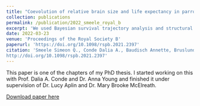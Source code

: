 ```yaml
---
title: "Coevolution of relative brain size and life expectancy in parrots"
collection: publications
permalink: /publication/2022_smeele_royal_b
excerpt: 'We used Bayesian survival trajectory analysis and structural equation models to estimate parrot life expectancy and show that increased relative brain size explains increased life expectancy across species..'
date: 2022-03-23
venue: 'Proceedings of the Royal Society B'
paperurl: 'https://doi.org/10.1098/rspb.2021.2397'
citation: 'Smeele Simeon Q., Conde Dalia A., Baudisch Annette, Bruslund Simon, Iwaniuk Andrew, Staerk Johanna, Wright Timothy F., Young Anna M., McElreath Mary Brooke and Aplin Lucy 2022 Coevolution of relative brain size and life expectancy in parrots Proc. R. Soc. B.2892021239720212397
http://doi.org/10.1098/rspb.2021.2397'
---
```


This paper is one of the chapters of my PhD thesis. I started working on this with Prof. Dalia A. Conde and Dr. Anna Young and finished it under supervision of Dr. Lucy Aplin and Dr. Mary Brooke McElreath. 

[Download paper here](http://doi.org/10.1098/rspb.2021.2397)
